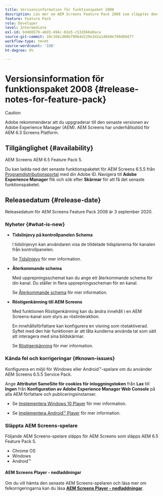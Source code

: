 ```yaml
---
title: Versionsinformation för funktionspaket 2008
description: Läs mer om AEM Screens Feature Pack 2008 som släpptes den 3 september 2020.
feature: Feature Pack
role: Developer
level: Intermediate
exl-id: bd466576-a6d3-494c-82e5-c5326b6e0aca
source-git-commit: 10c168cd00b79964d229e3d2a14049e799d89d77
workflow-type: tm+mt
source-wordcount: '338'
ht-degree: 0%

---
```


# Versionsinformation för funktionspaket 2008 {#release-notes-for-feature-pack}

>[!CAUTION]
>
>Adobe rekommenderar att du uppgraderar till den senaste versionen av Adobe Experience Manager (AEM). AEM Screens har underhållsstöd för AEM 6.3 Screens Platform.

## Tillgänglighet {#availability}

AEM Screens AEM 6.5 Feature Pack 5.

Du kan ladda ned det senaste funktionspaketet för AEM Screens 6.5.5 från [Programdistributionsportal](https://experience.adobe.com/#/downloads/content/software-distribution/en/aem.html) med din Adobe ID. Navigera till **Adobe Experience Manager** flik och sök efter **Skärmar** för att få det senaste funktionspaketet.

## Releasedatum {#release-date}

Releasedatum för AEM Screens Feature Pack 2008 är 3 september 2020.

### Nyheter {#what-is-new}

* **Tidslinjevy på kontrollpanelen Schema**

  I tidslinjevyn kan användaren visa de tilldelade tidsplanerna för kanalen från kontrollpanelen.

  Se [Tidslinjevy](/help/user-guide/channel-assignment-latest-fp.md#timeline-view) för mer information.

* **Återkommande schema**

  Med upprepningsschemat kan du ange ett återkommande schema för din kanal. Du ställer in flera upprepningsscheman för en kanal.

  Se [Återkommande schema](/help/user-guide/channel-assignment-latest-fp.md#recurrence-schedule) för mer information.

* **Röstigenkänning till AEM Screens**

  Med funktionen Röstigenkänning kan du ändra innehåll i en AEM Screens-kanal som styrs av röstinteraktion.

  En innehållsförfattare kan konfigurera en visning som röstaktiverad. Syftet med den här funktionen är att låta kunderna använda tal som sätt att interagera med sina bildskärmar.

  Se [Röstigenkänning](voice-recognition.md) för mer information.

### Kända fel och korrigeringar {#known-issues}

Konfigurera en miljö för Windows eller Android™-spelare om du använder AEM Screens 6.5.5 Service Pack.

Ange **Attributet SameSite för cookies för inloggningstoken** från **Lax** till **Ingen** från **Konfiguration av Adobe Experience Manager Web Console** på alla AEM författare och publiceringsinstanser.

* Se [Implementera Windows 10 Player](implementing-windows-player.md#fp-environment-setup) för mer information.

* Se [Implementera Android™ Player](implementing-android-player.md#fp-environment-setup) för mer information.

### Släppta AEM Screens-spelare

Följande AEM Screens-spelare släpps för AEM Screens som släpps AEM 6.5 Feature Pack 5.

* Chrome OS
* Windows
* Android™

#### AEM Screens Player - nedladdningar

Om du vill hämta den senaste AEM Screens-spelaren och läsa mer om felkorrigeringarna kan du läsa **[AEM Screens Player - nedladdningar](https://download.macromedia.com/screens/index.html)**.
